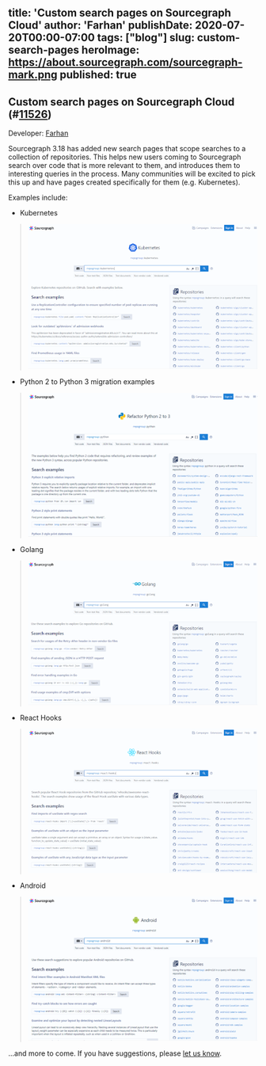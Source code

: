 title: 'Custom search pages on Sourcegraph Cloud'
author: 'Farhan'
publishDate: 2020-07-20T00:00-07:00
tags: ["blog"]
slug: custom-search-pages
heroImage: https://about.sourcegraph.com/sourcegraph-mark.png
published: true
---
## Custom search pages on Sourcegraph Cloud (#[11526](https://github.com/sourcegraph/sourcegraph/issues/11526))

Developer: [Farhan](https://github.com/attfarhan)

Sourcegraph 3.18 has added new search pages that scope searches to a collection of repositories. This helps new users coming to Sourcegraph search over
code that is more relevant to them, and introduces them to interesting queries in the process. Many communities will be excited to pick this up and
have pages created specifically for them (e.g. Kubernetes).

Examples include:

* Kubernetes
> ![K8s search page](./images/k8s-search-page.png "K8s search page")

* Python 2 to Python 3 migration examples
> ![Python search page](./images/python-search-page.png "Python search page")

* Golang
> ![Golang search page](./images/golang-search-page.png "Golang search page")

* React Hooks
> ![React search page](./images/react-search-page.png "React search page")

* Android
> ![Android search page](./images/android-search-page.png "Android search page")

...and more to come. If you have suggestions, please [let us know](https://github.com/sourcegraph/sourcegraph/issues/new/choose).
